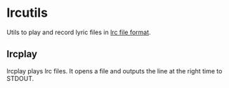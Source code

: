 lrcutils
========

Utils to play and record lyric files in
[lrc file format](http://en.wikipedia.org/wiki/LRC_\(file_format\)).

## lrcplay
lrcplay plays lrc files.
It opens a file and outputs the line at the right time to STDOUT.
